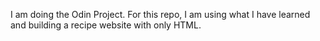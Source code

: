 I am doing the Odin Project. For this repo, I am using what I have learned and building a recipe website with only HTML.